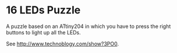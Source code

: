 # 16 LEDs Puzzle
A puzzle based on an ATtiny204 in which you have to press the right buttons to light up all the LEDs.

See <http://www.technoblogy.com/show?3PO0>.
